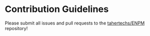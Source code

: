 # Contribution Guidelines

Please submit all issues and pull requests to the [tahertechs/ENPM](http://github.com/tahertechs/ENPM) repository!
